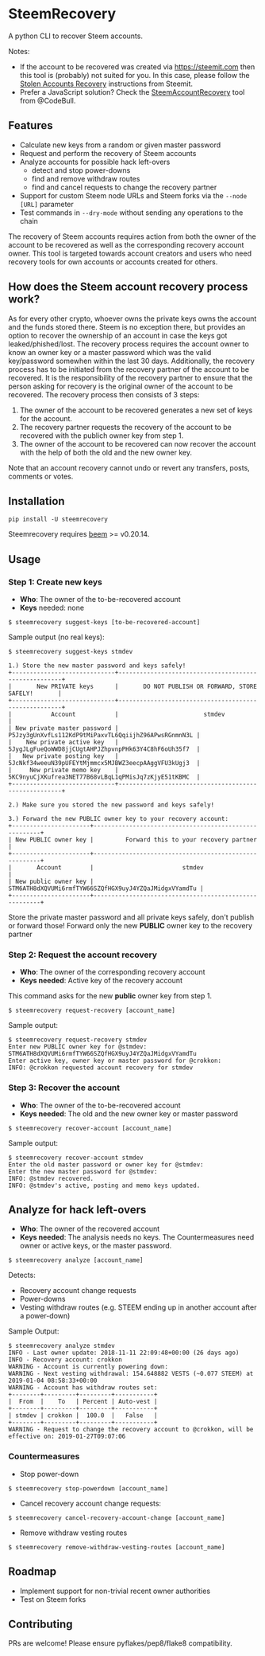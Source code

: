# SteemRecovery
A python CLI to recover Steem accounts.

Notes:
* If the account to be recovered was created via https://steemit.com then this tool is (probably) not suited for you. In this case, please follow the [Stolen Accounts Recovery](https://steemit.com/recover_account_step_1) instructions from Steemit.
* Prefer a JavaScript solution? Check the [SteemAccountRecovery](https://github.com/CodeBull/SteemAccountRecovery) tool from @CodeBull.

## Features

* Calculate new keys from a random or given master password
* Request and perform the recovery of Steem accounts
* Analyze accounts for possible hack left-overs
  * detect and stop power-downs
  * find and remove withdraw routes
  * find and cancel requests to change the recovery partner
* Support for custom Steem node URLs and Steem forks via the `--node [URL]` parameter
* Test commands in `--dry-mode` without sending any operations to the chain

The recovery of Steem accounts requires action from both the owner of the account to be recovered as well as the corresponding recovery account owner. This tool is targeted towards account creators and users who need recovery tools for own accounts or accounts created for others.


## How does the Steem account recovery process work?

As for every other crypto, whoever owns the private keys owns the account and the funds stored there. Steem is no exception there, but provides an option to recover the ownership of an account in case the keys got leaked/phished/lost. The recovery process requires the account owner to know an owner key or a master password which was the valid key/password somewhen within the last 30 days. Additionally, the recovery process has to be initiated from the recovery partner of the account to be recovered. It is the responsibility of the recovery partner to ensure that the person asking for recovery is the original owner of the account to be recovered. The recovery process then consists of 3 steps:

1) The owner of the account to be recovered generates a new set of keys for the account.
2) The recovery partner requests the recovery of the account to be recovered with the publich owner key from step 1.
3) The owner of the account to be recovered can now recover the account with the help of both the old and the new owner key.

Note that an account recovery cannot undo or revert any transfers, posts, comments or votes.


## Installation

```
pip install -U steemrecovery
```

Steemrecovery requires [beem](https://github.com/holgern/beem) >= v0.20.14.


## Usage

### Step 1: Create new keys
* **Who**: The owner of the to-be-recovered account
* **Keys** needed: none

```
$ steemrecovery suggest-keys [to-be-recovered-account]
```

Sample output (no real keys):
```
$ steemrecovery suggest-keys stmdev

1.) Store the new master password and keys safely!
+-----------------------------+------------------------------------------------------+
|       New PRIVATE keys      |       DO NOT PUBLISH OR FORWARD, STORE SAFELY!       |
+-----------------------------+------------------------------------------------------+
|           Account           |                        stmdev                        |
| New private master password | P5Jzy3gUnXvfLs112KdP9tMiPaxvTL6QqiijhZ96APwsRGnmnN3L |
|    New private active key   | 5JygJLgFueQoWWD8jjCUgtAHPJZhpvnpPHk63Y4C8hF6oUh35f7  |
|   New private posting key   | 5JcNkf34weeuN39pUFEYtMjmmcx5MJBWZ3eecpAAggVFU3kUgj3  |
|     New private memo key    | 5KC9nyuCjXKufrea3NET77B68vLBqL1qPMisJq7zKjyE51tKBMC  |
+-----------------------------+------------------------------------------------------+

2.) Make sure you stored the new password and keys safely!

3.) Forward the new PUBLIC owner key to your recovery account:
+----------------------+-------------------------------------------------------+
| New PUBLIC owner key |         Forward this to your recovery partner         |
+----------------------+-------------------------------------------------------+
|       Account        |                         stmdev                        |
| New public owner key | STM6ATH8dXQVUMi6rmfTYW66SZQfHGX9uyJ4YZQaJMidgxVYamdTu |
+----------------------+-------------------------------------------------------+
```
Store the private master password and all private keys safely, don't publish or forward those! Forward only the new **PUBLIC** owner key to the recovery partner


### Step 2: Request the account recovery
* **Who**: The owner of the corresponding recovery account
* **Keys needed**: Active key of the recovery account

This command asks for the new **public** owner key from step 1.

```
$ steemrecovery request-recovery [account_name]
```

Sample output:
```
$ steemrecovery request-recovery stmdev
Enter new PUBLIC owner key for @stmdev: STM6ATH8dXQVUMi6rmfTYW66SZQfHGX9uyJ4YZQaJMidgxVYamdTu
Enter active key, owner key or master password for @crokkon:
INFO: @crokkon requested account recovery for stmdev
```


### Step 3: Recover the account
* **Who**: The owner of the to-be-recovered account
* **Keys needed**: The old and the new owner key or master password

```
$ steemrecovery recover-account [account_name]
```

Sample output:
```
$ steemrecovery recover-account stmdev
Enter the old master password or owner key for @stmdev:
Enter the new master password for @stmdev:
INFO: @stmdev recovered.
INFO: @stmdev's active, posting and memo keys updated.
```

## Analyze for hack left-overs

* **Who**: The owner of the recovered account
* **Keys needed**: The analysis needs no keys. The Countermeasures need owner or active keys, or the master password.

```
$ steemrecovery analyze [account_name]
```

Detects:
* Recovery account change requests
* Power-downs
* Vesting withdraw routes (e.g. STEEM ending up in another account after a power-down)

Sample Output:
```
$ steemrecovery analyze stmdev
INFO - Last owner update: 2018-11-11 22:09:48+00:00 (26 days ago)
INFO - Recovery account: crokkon
WARNING - Account is currently powering down:
WARNING - Next vesting withdrawal: 154.648882 VESTS (~0.077 STEEM) at 2019-01-04 08:58:33+00:00
WARNING - Account has withdraw routes set:
+--------+---------+---------+-----------+
|  From  |    To   | Percent | Auto-vest |
+--------+---------+---------+-----------+
| stmdev | crokkon |  100.0  |   False   |
+--------+---------+---------+-----------+
WARNING - Request to change the recovery account to @crokkon, will be effective on: 2019-01-27T09:07:06
```

### Countermeasures

* Stop power-down
```
$ steemrecovery stop-powerdown [account_name]
```

* Cancel recovery account change requests:
```
$ steemrecovery cancel-recovery-account-change [account_name]
```

* Remove withdraw vesting routes
```
$ steemrecovery remove-withdraw-vesting-routes [account_name]
```

## Roadmap
* Implement support for non-trivial recent owner authorities
* Test on Steem forks

## Contributing
PRs are welcome! Please ensure pyflakes/pep8/flake8 compatibility.
